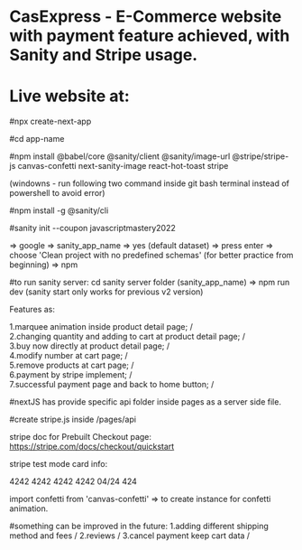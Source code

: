 # CasExpress - E-Commerce website with payment feature achieved, with Sanity and Stripe usage.

# Live website at:

#npx create-next-app

#cd app-name

#npm install @babel/core @sanity/client @sanity/image-url @stripe/stripe-js canvas-confetti next-sanity-image react-hot-toast stripe

(windowns - run following two command inside git bash terminal instead of powershell to avoid error)

#npm install -g @sanity/cli

#sanity init --coupon javascriptmastery2022

=> google => sanity_app_name => yes (default dataset) => press enter => choose 'Clean project with no predefined schemas' (for better practice from beginning) => npm

#to run sanity server: cd sanity server folder (sanity_app_name) => npm run dev (sanity start only works for previous v2 version)

Features as:

1.marquee animation inside product detail page; /  
2.changing quantity and adding to cart at product detail page; /  
3.buy now directly at product detail page; /  
4.modify number at cart page; /  
5.remove products at cart page; /  
6.payment by stripe implement; /  
7.successful payment page and back to home button; /

#nextJS has provide specific api folder inside pages as a server side file.

#create stripe.js inside /pages/api

stripe doc for Prebuilt Checkout page: https://stripe.com/docs/checkout/quickstart

stripe test mode card info:

4242 4242 4242 4242 04/24 424

import confetti from 'canvas-confetti' => to create instance for confetti animation.

#something can be improved in the future:
1.adding different shipping method and fees /
2.reviews /
3.cancel payment keep cart data /
